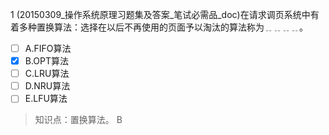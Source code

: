 1
(20150309_操作系统原理习题集及答案_笔试必需品_doc)在请求调页系统中有着多种置换算法：选择在以后不再使用的页面予以淘汰的算法称为﹎﹎﹎﹎。
- [ ] A.FIFO算法 
- [x] B.OPT算法 
- [ ] C.LRU算法 
- [ ] D.NRU算法 
- [ ] E.LFU算法

> 知识点：置换算法。
> B

